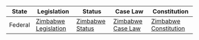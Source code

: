 | State | Legislation | Status | Case Law | Constitution |
| ----- | ----------- | ------ | -------- | ----------- |
| Federal | [Zimbabwe Legislation](http://www.zimlii.org/laws/) | [Zimbabwe Status](http://www.zimlii.org/status/) | [Zimbabwe Case Law](http://www.zimlii.org/cases/) | [Zimbabwe Constitution](http://www.zimlii.org/const/) |
